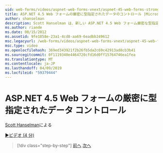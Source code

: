 ```yaml
---
uid: web-forms/videos/aspnet-web-forms-vnext/aspnet-45-web-forms-strong-typed-data-controls
title: ASP.NET 4.5 Web フォームの厳密に型指定されたデータのコントロール |Microsoft Docs
author: shanselman
description: Scott Hanselman は、新しい ASP.NET 4.5 Web フォーム厳密な型指定されたデータ コントロールを示します。
ms.author: riande
ms.date: 08/15/2012
ms.assetid: 9fe1858e-23a1-4cd8-aa69-6eadbb249612
msc.legacyurl: /web-forms/videos/aspnet-web-forms-vnext/aspnet-45-web-forms-strong-typed-data-controls
msc.type: video
ms.openlocfilehash: 369ed343921f2b26fb5da2c69c42913ad8cb3b41
ms.sourcegitcommit: 0f1119340e4464720cfd16d0ff15764746ea1fea
ms.translationtype: MT
ms.contentlocale: ja-JP
ms.lasthandoff: 04/09/2019
ms.locfileid: "59379444"
---
```

# <a name="aspnet-45-web-forms-strong-typed-data-controls"></a>ASP.NET 4.5 Web フォームの厳密に型指定されたデータ コントロール

[Scott Hanselman](https://github.com/shanselman)による

[&#9654;ビデオ (4 分)](https://channel9.msdn.com/Blogs/ASP-NET-Site-Videos/aspnet-45-web-forms-strong-typed-data-controls)

> [!div class="step-by-step"]
> [前へ](aspnet-45-web-forms-model-binding.md)
> [次へ](aspnet-vnext-videos-bundling-and-minification.md)
